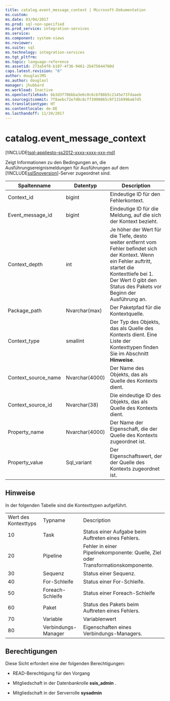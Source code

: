 ```yaml
---
title: catalog.event_message_context | Microsoft-Dokumentation
ms.custom: 
ms.date: 03/04/2017
ms.prod: sql-non-specified
ms.prod_service: integration-services
ms.service: 
ms.component: system-views
ms.reviewer: 
ms.suite: sql
ms.technology: integration-services
ms.tgt_pltfrm: 
ms.topic: language-reference
ms.assetid: 273a54f8-b107-4f36-9461-2b475644760d
caps.latest.revision: "6"
author: douglaslMS
ms.author: douglasl
manager: jhubbard
ms.workload: Inactive
ms.openlocfilehash: bb3d3f706bba3e6c0c6cbf88b5c2145e73fdaaeb
ms.sourcegitcommit: 7f8aebc72e7d0c8cff3990865c9f1316996a67d5
ms.translationtype: HT
ms.contentlocale: de-DE
ms.lasthandoff: 11/20/2017
---
```

# <a name="catalogeventmessagecontext"></a>catalog.event_message_context
[!INCLUDE[tsql-appliesto-ss2012-xxxx-xxxx-xxx-md](../../includes/tsql-appliesto-ss2012-xxxx-xxxx-xxx-md.md)]

  Zeigt Informationen zu den Bedingungen an, die Ausführungsereignismeldungen für Ausführungen auf dem [!INCLUDE[ssISnoversion](../../includes/ssisnoversion-md.md)]-Server zugeordnet sind.  
  
|Spaltenname|Datentyp|Description|  
|-----------------|---------------|-----------------|  
|Context_id|bigint|Eindeutige ID für den Fehlerkontext.|  
|Event_message_id|bigint|Eindeutige ID für die Meldung, auf die sich der Kontext bezieht.|  
|Context_depth|int|Je höher der Wert für die Tiefe, desto weiter entfernt vom Fehler befindet sich der Kontext. Wenn ein Fehler auftritt, startet die Kontexttiefe bei 1. Der Wert 0 gibt den Status des Pakets vor Beginn der Ausführung an.|  
|Package_path|Nvarchar(max)|Der Paketpfad für die Kontextquelle.|  
|Context_type|smallint|Der Typ des Objekts, das als Quelle des Kontexts dient. Eine Liste der Kontexttypen finden Sie im Abschnitt **Hinweise**.|  
|Context_source_name|Nvarchar(4000)|Der Name des Objekts, das als Quelle des Kontexts dient.|  
|Context_source_id|Nvarchar(38)|Die eindeutige ID des Objekts, das als Quelle des Kontexts dient.|  
|Property_name|Nvarchar(4000)|Der Name der Eigenschaft, die der Quelle des Kontexts zugeordnet ist.|  
|Property_value|Sql_variant|Der Eigenschaftswert, der der Quelle des Kontexts zugeordnet ist.|  
  
## <a name="remarks"></a>Hinweise  
 In der folgenden Tabelle sind die Kontexttypen aufgeführt.  
  
||||  
|-|-|-|  
|Wert des Kontexttyps|Typname|Description|  
|10|Task|Status einer Aufgabe beim Auftreten eines Fehlers.|  
|20|Pipeline|Fehler in einer Pipelinekomponente: Quelle, Ziel oder Transformationskomponente.|  
|30|Sequenz|Status einer Sequenz.|  
|40|For-Schleife|Status einer For-Schleife.|  
|50|Foreach-Schleife|Status einer Foreach-Schleife|  
|60|Paket|Status des Pakets beim Auftreten eines Fehlers.|  
|70|Variable|Variablenwert|  
|80|Verbindungs-Manager|Eigenschaften eines Verbindungs-Managers.|  
  
## <a name="permissions"></a>Berechtigungen  
 Diese Sicht erfordert eine der folgenden Berechtigungen:  
  
-   READ-Berechtigung für den Vorgang  
  
-   Mitgliedschaft in der Datenbankrolle **ssis_admin** .  
  
-   Mitgliedschaft in der Serverrolle **sysadmin**  
  
  
